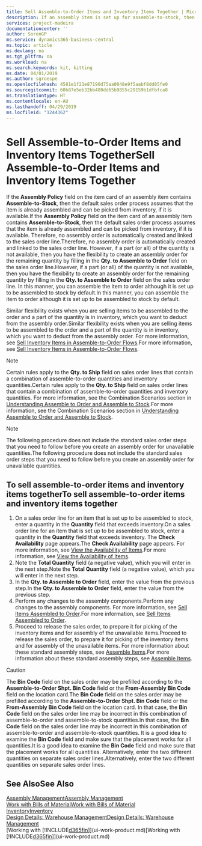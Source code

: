```yaml
---
title: Sell Assemble-to-Order Items and Inventory Items Together | Microsoft Docs
description: If an assembly item is set up for assemble-to-stock, then the default sales order process assumes that the item is already assembled and can be picked from inventory, if it is available. But if a part (or all) of the quantity is not available, then you have the flexibility to create an assembly order for the remaining quantity on the fly.
services: project-madeira
documentationcenter: ''
author: SorenGP
ms.service: dynamics365-business-central
ms.topic: article
ms.devlang: na
ms.tgt_pltfrm: na
ms.workload: na
ms.search.keywords: kit, kitting
ms.date: 04/01/2019
ms.author: sgroespe
ms.openlocfilehash: 4581e1f21e87190d75aa0048e9f5aabf8dd85fe0
ms.sourcegitcommit: 60b87e5eb32bb408dd65b9855c29159b1dfbfca8
ms.translationtype: HT
ms.contentlocale: en-AU
ms.lasthandoff: 04/29/2019
ms.locfileid: "1244362"
---
```

# <a name="sell-assemble-to-order-items-and-inventory-items-together"></a><span data-ttu-id="85e24-104">Sell Assemble-to-Order Items and Inventory Items Together</span><span class="sxs-lookup"><span data-stu-id="85e24-104">Sell Assemble-to-Order Items and Inventory Items Together</span></span>
<span data-ttu-id="85e24-105">If the **Assembly Policy** field on the item card of an assembly item contains **Assemble-to-Stock**, then the default sales order process assumes that the item is already assembled and can be picked from inventory, if it is available.</span><span class="sxs-lookup"><span data-stu-id="85e24-105">If the **Assembly Policy** field on the item card of an assembly item contains **Assemble-to-Stock**, then the default sales order process assumes that the item is already assembled and can be picked from inventory, if it is available.</span></span> <span data-ttu-id="85e24-106">Therefore, no assembly order is automatically created and linked to the sales order line.</span><span class="sxs-lookup"><span data-stu-id="85e24-106">Therefore, no assembly order is automatically created and linked to the sales order line.</span></span> <span data-ttu-id="85e24-107">However, if a part (or all) of the quantity is not available, then you have the flexibility to create an assembly order for the remaining quantity by filling in the **Qty. to Assemble to Order** field on the sales order line.</span><span class="sxs-lookup"><span data-stu-id="85e24-107">However, if a part (or all) of the quantity is not available, then you have the flexibility to create an assembly order for the remaining quantity by filling in the **Qty. to Assemble to Order** field on the sales order line.</span></span> <span data-ttu-id="85e24-108">In this manner, you can assemble the item to order although it is set up to be assembled to stock by default.</span><span class="sxs-lookup"><span data-stu-id="85e24-108">In this manner, you can assemble the item to order although it is set up to be assembled to stock by default.</span></span>  

<span data-ttu-id="85e24-109">Similar flexibility exists when you are selling items to be assembled to the order and a part of the quantity is in inventory, which you want to deduct from the assembly order.</span><span class="sxs-lookup"><span data-stu-id="85e24-109">Similar flexibility exists when you are selling items to be assembled to the order and a part of the quantity is in inventory, which you want to deduct from the assembly order.</span></span> <span data-ttu-id="85e24-110">For more information, see [Sell Inventory Items in Assemble-to-Order Flows](assembly-how-to-sell-inventory-items-in-assemble-to-order-flows.md).</span><span class="sxs-lookup"><span data-stu-id="85e24-110">For more information, see [Sell Inventory Items in Assemble-to-Order Flows](assembly-how-to-sell-inventory-items-in-assemble-to-order-flows.md).</span></span>  

> [!NOTE]  
>  <span data-ttu-id="85e24-111">Certain rules apply to the **Qty. to Ship** field on sales order lines that contain a combination of assemble-to-order quantities and inventory quantities.</span><span class="sxs-lookup"><span data-stu-id="85e24-111">Certain rules apply to the **Qty. to Ship** field on sales order lines that contain a combination of assemble-to-order quantities and inventory quantities.</span></span> <span data-ttu-id="85e24-112">For more information, see the Combination Scenarios section in [Understanding Assemble to Order and Assemble to Stock](assembly-assemble-to-order-or-assemble-to-stock.md).</span><span class="sxs-lookup"><span data-stu-id="85e24-112">For more information, see the Combination Scenarios section in [Understanding Assemble to Order and Assemble to Stock](assembly-assemble-to-order-or-assemble-to-stock.md).</span></span>  

> [!NOTE]  
>  <span data-ttu-id="85e24-113">The following procedure does not include the standard sales order steps that you need to follow before you create an assembly order for unavailable quantities.</span><span class="sxs-lookup"><span data-stu-id="85e24-113">The following procedure does not include the standard sales order steps that you need to follow before you create an assembly order for unavailable quantities.</span></span>

## <a name="to-sell-assemble-to-order-items-and-inventory-items-together"></a><span data-ttu-id="85e24-114">To sell assemble-to-order items and inventory items together</span><span class="sxs-lookup"><span data-stu-id="85e24-114">To sell assemble-to-order items and inventory items together</span></span>  
1.  <span data-ttu-id="85e24-115">On a sales order line for an item that is set up to be assembled to stock, enter a quantity in the **Quantity** field that exceeds inventory.</span><span class="sxs-lookup"><span data-stu-id="85e24-115">On a sales order line for an item that is set up to be assembled to stock, enter a quantity in the **Quantity** field that exceeds inventory.</span></span> <span data-ttu-id="85e24-116">The **Check Availability** page appears.</span><span class="sxs-lookup"><span data-stu-id="85e24-116">The **Check Availability** page appears.</span></span> <span data-ttu-id="85e24-117">For more information, see [View the Availability of Items](inventory-how-availability-overview.md).</span><span class="sxs-lookup"><span data-stu-id="85e24-117">For more information, see [View the Availability of Items](inventory-how-availability-overview.md).</span></span>
2.  <span data-ttu-id="85e24-118">Note the **Total Quantity** field (a negative value), which you will enter in the next step.</span><span class="sxs-lookup"><span data-stu-id="85e24-118">Note the **Total Quantity** field (a negative value), which you will enter in the next step.</span></span>  
3.  <span data-ttu-id="85e24-119">In the **Qty. to Assemble to Order** field, enter the value from the previous step.</span><span class="sxs-lookup"><span data-stu-id="85e24-119">In the **Qty. to Assemble to Order** field, enter the value from the previous step.</span></span>  
4.  <span data-ttu-id="85e24-120">Perform any changes to the assembly components.</span><span class="sxs-lookup"><span data-stu-id="85e24-120">Perform any changes to the assembly components.</span></span> <span data-ttu-id="85e24-121">For more information, see [Sell Items Assembled to Order](assembly-how-to-sell-items-assembled-to-order.md).</span><span class="sxs-lookup"><span data-stu-id="85e24-121">For more information, see [Sell Items Assembled to Order](assembly-how-to-sell-items-assembled-to-order.md).</span></span>  
5.  <span data-ttu-id="85e24-122">Proceed to release the sales order, to prepare it for picking of the inventory items and for assembly of the unavailable items.</span><span class="sxs-lookup"><span data-stu-id="85e24-122">Proceed to release the sales order, to prepare it for picking of the inventory items and for assembly of the unavailable items.</span></span> <span data-ttu-id="85e24-123">For more information about these standard assembly steps, see [Assemble Items](assembly-how-to-assemble-items.md).</span><span class="sxs-lookup"><span data-stu-id="85e24-123">For more information about these standard assembly steps, see [Assemble Items](assembly-how-to-assemble-items.md).</span></span>  

> [!CAUTION]  
>  <span data-ttu-id="85e24-124">The **Bin Code** field on the sales order may be prefilled according to the **Assemble-to-Order Shpt. Bin Code** field or the **From-Assembly Bin Code** field on the location card.</span><span class="sxs-lookup"><span data-stu-id="85e24-124">The **Bin Code** field on the sales order may be prefilled according to the **Assemble-to-Order Shpt. Bin Code** field or the **From-Assembly Bin Code** field on the location card.</span></span> <span data-ttu-id="85e24-125">In that case, the **Bin Code** field on the sales order line may be incorrect in this combination of assemble-to-order and assemble-to-stock quantities.</span><span class="sxs-lookup"><span data-stu-id="85e24-125">In that case, the **Bin Code** field on the sales order line may be incorrect in this combination of assemble-to-order and assemble-to-stock quantities.</span></span> <span data-ttu-id="85e24-126">It is a good idea to examine the **Bin Code** field and make sure that the placement works for all quantities.</span><span class="sxs-lookup"><span data-stu-id="85e24-126">It is a good idea to examine the **Bin Code** field and make sure that the placement works for all quantities.</span></span> <span data-ttu-id="85e24-127">Alternatively, enter the two different quantities on separate sales order lines.</span><span class="sxs-lookup"><span data-stu-id="85e24-127">Alternatively, enter the two different quantities on separate sales order lines.</span></span>  

## <a name="see-also"></a><span data-ttu-id="85e24-128">See Also</span><span class="sxs-lookup"><span data-stu-id="85e24-128">See Also</span></span>  
[<span data-ttu-id="85e24-129">Assembly Management</span><span class="sxs-lookup"><span data-stu-id="85e24-129">Assembly Management</span></span>](assembly-assemble-items.md)  
[<span data-ttu-id="85e24-130">Work with Bills of Material</span><span class="sxs-lookup"><span data-stu-id="85e24-130">Work with Bills of Material</span></span>](inventory-how-work-BOMs.md)  
[<span data-ttu-id="85e24-131">Inventory</span><span class="sxs-lookup"><span data-stu-id="85e24-131">Inventory</span></span>](inventory-manage-inventory.md)  
[<span data-ttu-id="85e24-132">Design Details: Warehouse Management</span><span class="sxs-lookup"><span data-stu-id="85e24-132">Design Details: Warehouse Management</span></span>](design-details-warehouse-management.md)  
<span data-ttu-id="85e24-133">[Working with [!INCLUDE[d365fin](includes/d365fin_md.md)]](ui-work-product.md)</span><span class="sxs-lookup"><span data-stu-id="85e24-133">[Working with [!INCLUDE[d365fin](includes/d365fin_md.md)]](ui-work-product.md)</span></span>
